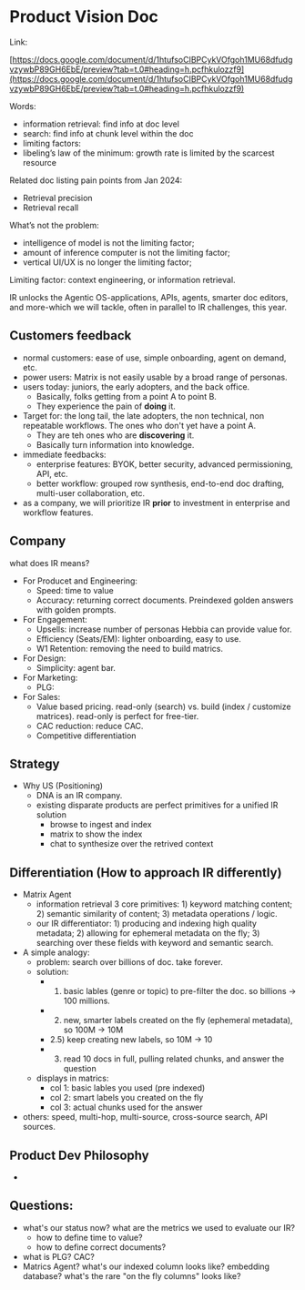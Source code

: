 # Product Vision Doc

Link: 

[https://docs.google.com/document/d/1htufsoCIBPCykVOfgoh1MU68dfudgvzywbP89GH6EbE/preview?tab=t.0#heading=h.pcfhkulozzf9](https://docs.google.com/document/d/1htufsoCIBPCykVOfgoh1MU68dfudgvzywbP89GH6EbE/preview?tab=t.0#heading=h.pcfhkulozzf9)

Words:

- information retrieval: find info at doc level
- search: find info at chunk level within the doc
- limiting factors:
- libeling’s law of the minimum: growth rate is limited by the scarcest resource

Related doc listing pain points from Jan 2024:

- Retrieval precision
- Retrieval recall

What’s not the problem:

- intelligence of model is not the limiting factor;
- amount of inference computer is not the limiting factor;
- vertical UI/UX is no longer the limiting factor;

Limiting factor: context engineering, or information retrieval.

IR unlocks the Agentic OS-applications, APIs, agents, smarter doc editors, and more-which we will tackle, often in parallel to IR challenges, this year.

## Customers feedback
* normal customers: ease of use, simple onboarding, agent on demand, etc.
* power users: Matrix is not easily usable by a broad range of personas.
* users today: juniors, the early adopters, and the back office. 
  * Basically, folks getting from a point A to point B.
  * They experience the pain of **doing** it.
* Target for: the long tail, the late adopters, the non technical, non repeatable workflows. The ones who don't yet have a point A.
  * They are teh ones who are **discovering** it.
  * Basically turn information into knowledge.
* immediate feedbacks:
  * enterprise features: BYOK, better security, advanced permissioning, API, etc.
  * better workflow: grouped row synthesis, end-to-end doc drafting, multi-user collaboration, etc.
* as a company, we will prioritize IR **prior** to investment in enterprise and workflow features.

## Company 
what does IR means?
* For Producet and Engineering:
  * Speed: time to value
  * Accuracy: returning correct documents. Preindexed golden answers with golden prompts.
* For Engagement:
  * Upsells: increase number of personas Hebbia can provide value for.
  * Efficiency (Seats/EM): lighter onboarding, easy to use.
  * W1 Retention: removing the need to build matrics. 
* For Design:
  * Simplicity: agent bar.
* For Marketing:
  * PLG: 
* For Sales:
  * Value based pricing. read-only (search) vs. build (index / customize matrices). read-only is perfect for free-tier.
  * CAC reduction: reduce CAC.
  * Competitive differentiation

## Strategy
* Why US (Positioning)
  * DNA is an IR company.
  * existing disparate products are perfect primitives for a unified IR solution
    * browse to ingest and index
    * matrix to show the index
    * chat to synthesize over the retrived context

## Differentiation (How to approach IR differently)
* Matrix Agent
  * information retrieval 3 core primitives: 1) keyword matching content; 2) semantic similarity of content; 3) metadata operations / logic.
  * our IR differentiator: 1) producing and indexing high quality metadata; 2) allowing for ephemeral metadata on the fly; 3) searching over these fields with keyword and semantic search.
* A simple analogy:
  * problem: search over billions of doc. take forever.
  * solution: 
    * 1) basic lables (genre or topic) to pre-filter the doc. so billions -> 100 millions.
    * 2) new, smarter labels created on the fly (ephemeral metadata), so 100M -> 10M
    * 2.5) keep creating new labels, so 10M -> 10
    * 3) read 10 docs in full, pulling related chunks, and answer the question
  * displays in matrics:
    * col 1: basic lables you used (pre indexed)
    * col 2: smart labels you created on the fly
    * col 3: actual chunks used for the answer
* others: speed, multi-hop, multi-source, cross-source search, API sources.

## Product Dev Philosophy
* 

## Questions:
* what's our status now? what are the metrics we used to evaluate our IR?
  * how to define time to value?
  * how to define correct documents?
* what is PLG? CAC?
* Matrics Agent? what's our indexed column looks like? embedding database? what's the rare "on the fly columns" looks like?


